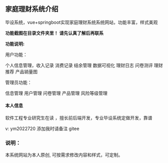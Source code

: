 ## 家庭理财系统介绍



毕设系统，vue+springboot实现家庭理财系统系统网站，功能丰富，样式美观

**功能截图在目录文件夹里！ 请先认真了解后再联系**

**功能说明:**

用户功能：

个人信息管理，收入记录  消费记录 结余管理  数据可视化  理财日志 问卷测评  理财推荐  产品销量图

管理员功能：

信息管理  用户管理  问卷管理  产品管理  风险等级管理 



#### 本人信息

软件工程专业研究生在读 ，擅长前后端开发，专业毕设系统定做开发，靠谱

v: ym2022720 添加我时请备注 gitee

### 说明：

本系统网站为本人原创, 可按需求修改内容和样式，可定制。


